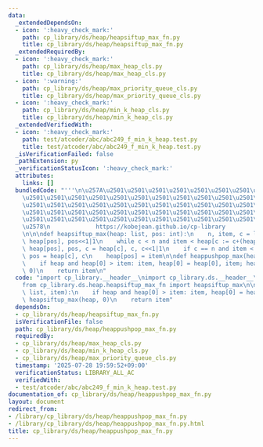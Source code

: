 ```yaml
---
data:
  _extendedDependsOn:
  - icon: ':heavy_check_mark:'
    path: cp_library/ds/heap/heapsiftup_max_fn.py
    title: cp_library/ds/heap/heapsiftup_max_fn.py
  _extendedRequiredBy:
  - icon: ':heavy_check_mark:'
    path: cp_library/ds/heap/max_heap_cls.py
    title: cp_library/ds/heap/max_heap_cls.py
  - icon: ':warning:'
    path: cp_library/ds/heap/max_priority_queue_cls.py
    title: cp_library/ds/heap/max_priority_queue_cls.py
  - icon: ':heavy_check_mark:'
    path: cp_library/ds/heap/min_k_heap_cls.py
    title: cp_library/ds/heap/min_k_heap_cls.py
  _extendedVerifiedWith:
  - icon: ':heavy_check_mark:'
    path: test/atcoder/abc/abc249_f_min_k_heap.test.py
    title: test/atcoder/abc/abc249_f_min_k_heap.test.py
  _isVerificationFailed: false
  _pathExtension: py
  _verificationStatusIcon: ':heavy_check_mark:'
  attributes:
    links: []
  bundledCode: "'''\n\u257A\u2501\u2501\u2501\u2501\u2501\u2501\u2501\u2501\u2501\u2501\
    \u2501\u2501\u2501\u2501\u2501\u2501\u2501\u2501\u2501\u2501\u2501\u2501\u2501\
    \u2501\u2501\u2501\u2501\u2501\u2501\u2501\u2501\u2501\u2501\u2501\u2501\u2501\
    \u2501\u2501\u2501\u2501\u2501\u2501\u2501\u2501\u2501\u2501\u2501\u2501\u2501\
    \u2501\u2501\u2501\u2501\u2501\u2501\u2501\u2501\u2501\u2501\u2501\u2501\u2501\
    \u2578\n             https://kobejean.github.io/cp-library               \n'''\n\
    \n\n\ndef heapsiftup_max(heap: list, pos: int):\n    n, item, c = len(heap)-1,\
    \ heap[pos], pos<<1|1\n    while c < n and item < heap[c := c+(heap[c]<heap[c+1])]:\
    \ heap[pos], pos, c = heap[c], c, c<<1|1\n    if c == n and item < heap[c]: heap[pos],\
    \ pos = heap[c], c\n    heap[pos] = item\n\ndef heappushpop_max(heap: list, item):\n\
    \    if heap and heap[0] > item: item, heap[0] = heap[0], item; heapsiftup_max(heap,\
    \ 0)\n    return item\n"
  code: "import cp_library.__header__\nimport cp_library.ds.__header__\nimport cp_library.ds.heap.__header__\n\
    from cp_library.ds.heap.heapsiftup_max_fn import heapsiftup_max\n\ndef heappushpop_max(heap:\
    \ list, item):\n    if heap and heap[0] > item: item, heap[0] = heap[0], item;\
    \ heapsiftup_max(heap, 0)\n    return item"
  dependsOn:
  - cp_library/ds/heap/heapsiftup_max_fn.py
  isVerificationFile: false
  path: cp_library/ds/heap/heappushpop_max_fn.py
  requiredBy:
  - cp_library/ds/heap/max_heap_cls.py
  - cp_library/ds/heap/min_k_heap_cls.py
  - cp_library/ds/heap/max_priority_queue_cls.py
  timestamp: '2025-07-28 19:59:52+09:00'
  verificationStatus: LIBRARY_ALL_AC
  verifiedWith:
  - test/atcoder/abc/abc249_f_min_k_heap.test.py
documentation_of: cp_library/ds/heap/heappushpop_max_fn.py
layout: document
redirect_from:
- /library/cp_library/ds/heap/heappushpop_max_fn.py
- /library/cp_library/ds/heap/heappushpop_max_fn.py.html
title: cp_library/ds/heap/heappushpop_max_fn.py
---
```

